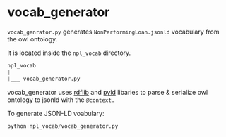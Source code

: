 # vocab_generator

`vocab_genrator.py` generates `NonPerformingLoan.jsonld` vocabulary from the owl ontology.

It is located inside the `npl_vocab` directory.
```python
npl_vocab
|
|___ vocab_generator.py
```
vocab_generator uses [rdflib](https://github.com/RDFLib/rdflib-jsonld) and [pyld](https://github.com/digitalbazaar/pyld) libaries to parse & serialize owl ontology 
to jsonld with the `@context.`

To generate JSON-LD voabulary:
```python
python npl_vocab/vocab_generator.py
```
